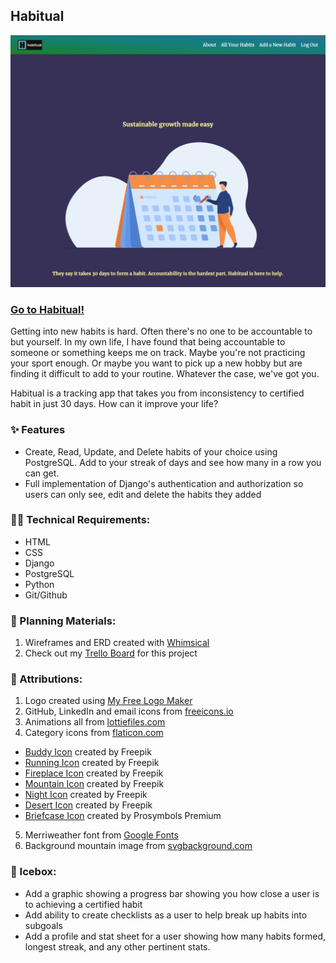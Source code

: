 ## Habitual

![A screenshot of the Habitual home page.](./main_app/static/images/README-screenshot-home.png)

### [Go to Habitual!](https://habitual.fly.dev/)

Getting into new habits is hard. Often there's no one to be accountable to but yourself. In my own life, I have found that being accountable to someone or something keeps me on track. Maybe you're not practicing your sport enough. Or maybe you want to pick up a new hobby but are finding it difficult to add to your routine. Whatever the case, we've got you.

Habitual is a tracking app that takes you from inconsistency to certified habit in just 30 days. How can it improve your life?

### ✨ Features

- Create, Read, Update, and Delete habits of your choice using PostgreSQL. Add to your streak of days and see how many in a row you can get.
- Full implementation of Django's authentication and authorization so users can only see, edit and delete the habits they added

### 🧑‍💻 Technical Requirements:

- HTML
- CSS
- Django
- PostgreSQL
- Python
- Git/Github

### 📝 Planning Materials:

1. Wireframes and ERD created with [Whimsical](https://whimsical.com/)
2. Check out my [Trello Board](https://trello.com/b/Im3WKt3U/habitual) for this project

### 🙏 Attributions: 

1. Logo created using [My Free Logo Maker](https://myfreelogomaker.com/)
2. GitHub, LinkedIn and email icons from [freeicons.io](https://freeicons.io/)
3. Animations all from [lottiefiles.com](https://www.lottiefiles.com/)
4. Category icons from [flaticon.com](https://www.flaticon.com/)
  - [Buddy Icon](https://www.flaticon.com/free-icons/buddy) created by Freepik
  - [Running Icon](https://www.flaticon.com/free-icons/exercise) created by Freepik
  - [Fireplace Icon](https://www.flaticon.com/free-icons/furniture-and-household) created by Freepik
  - [Mountain Icon](https://www.flaticon.com/free-icons/mountain) created by Freepik
  - [Night Icon](https://www.flaticon.com/free-icons/mountain) created by Freepik
  - [Desert Icon](https://www.flaticon.com/free-icons/desert) created by Freepik
  - [Briefcase Icon](https://www.flaticon.com/free-icons/professions-and-jobs) created by Prosymbols Premium
5. Merriweather font from [Google Fonts](https://fonts.google.com/specimen/Merriweather)
6. Background mountain image from [svgbackground.com](https://www.svgbackgrounds.com/)

### 🧊 Icebox:

- Add a graphic showing a progress bar showing you how close a user is to achieving a certified habit
- Add ability to create checklists as a user to help break up habits into subgoals
- Add a profile and stat sheet for a user showing how many habits formed, longest streak, and any other pertinent stats.
